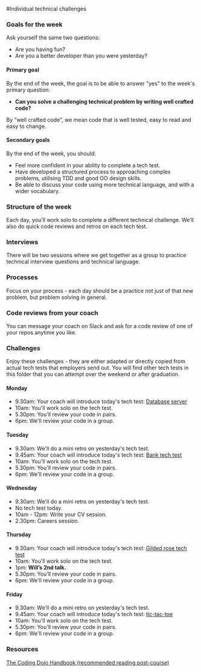 #Individual technical challenges

### Goals for the week

Ask yourself the same two questions:

* Are you having fun?
* Are you a better developer than you were yesterday?

#### Primary goal

By the end of the week, the goal is to be able to answer "yes" to the week's primary question:

* **Can you solve a challenging technical problem by writing well crafted code?**

By "well crafted code", we mean code that is well tested, easy to read and easy to change.

#### Secondary goals

By the end of the week, you should:

* Feel more confident in your ability to complete a tech test.
* Have developed a structured process to approaching complex problems, utilising TDD and good OO design skills.
* Be able to discuss your code using more technical language, and with a wider vocabulary.

### Structure of the week

Each day, you'll work solo to complete a different technical challenge.  We'll also do quick code reviews and retros on each tech test.

### Interviews

There will be two sessions where we get together as a group to practice technical interview questions and technical language.

### Processes

Focus on your process - each day should be a practice not just of that new problem, but problem solving in general.

### Code reviews from your coach

You can message your coach on Slack and ask for a code review of one of your repos anytime you like.

### Challenges

Enjoy these challenges - they are either adapted or directly copied from actual tech tests that employers send out. You will find other tech tests in this folder that you can attempt over the weekend or after graduation.

#### Monday

* 9.30am: Your coach will introduce today's tech test: [Database server](database_server.md)
* 10am: You'll work solo on the tech test.
* 5.30pm: You'll review your code in pairs.
* 6pm: We'll review your code in a group.

#### Tuesday

* 9.30am: We'll do a mini retro on yesterday's tech test.
* 9.45am: Your coach will introduce today's tech test: [Bank tech test](bank_tech_test.md)
* 10am: You'll work solo on the tech test.
* 5.30pm: You'll review your code in pairs.
* 6pm: We'll review your code in a group.

#### Wednesday

* 9.30am: We'll do a mini retro on yesterday's tech test.
* No tech test today.
* 10am - 12pm: Write your CV session.
* 2.30pm: Careers session.

#### Thursday

* 9.30am: Your coach will introduce today's tech test: [Gilded rose tech test](gilded_rose.md)
* 10am: You'll work solo on the tech test.
* 1pm: **Will’s 2nd talk.**
* 5.30pm: You'll review your code in pairs.
* 6pm: We'll review your code in a group.

#### Friday

* 9.30am: We'll do a mini retro on yesterday's tech test.
* 9.45am: Your coach will introduce today's tech test: [tic-tac-toe](tic_tac_toe.md)
* 10am: You'll work solo on the tech test.
* 5.30pm: You'll review your code in pairs.
* 6pm: We'll review your code in a group.

### Resources

[The Coding Dojo Handbook (recommended reading post-course)](https://leanpub.com/codingdojohandbook)
